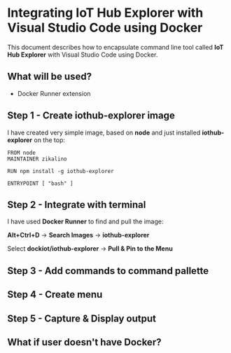 # Integrating IoT Hub Explorer with Visual Studio Code using Docker

This document describes how to encapsulate command line tool called **IoT Hub Explorer** with Visual Studio Code using Docker.

## What will be used?

* Docker Runner extension

## Step 1 - Create iothub-explorer image

I have created very simple image, based on **node** and just installed **iothub-explorer** on the top:

    FROM node
    MAINTAINER zikalino

    RUN npm install -g iothub-explorer

    ENTRYPOINT [ "bash" ]
 
## Step 2 - Integrate with terminal

I have used **Docker Runner** to find and pull the image:

**Alt+Ctrl+D** -> **Search Images** -> **iothub-explorer**

Select **dockiot/iothub-explorer** -> **Pull & Pin to the Menu**




## Step 3 - Add commands to command pallette

## Step 4 - Create menu

## Step 5 - Capture & Display output

## What if user doesn't have Docker?
